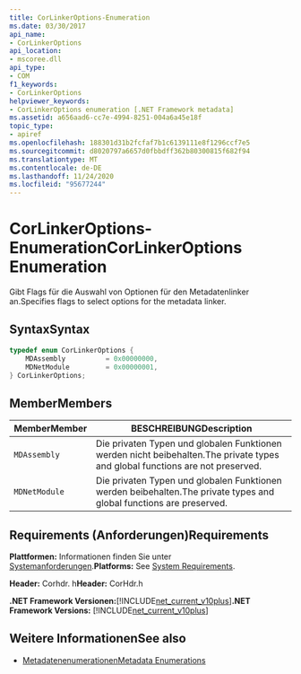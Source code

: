 ```yaml
---
title: CorLinkerOptions-Enumeration
ms.date: 03/30/2017
api_name:
- CorLinkerOptions
api_location:
- mscoree.dll
api_type:
- COM
f1_keywords:
- CorLinkerOptions
helpviewer_keywords:
- CorLinkerOptions enumeration [.NET Framework metadata]
ms.assetid: a656aad6-cc7e-4994-8251-004a6a45e18f
topic_type:
- apiref
ms.openlocfilehash: 188301d31b2fcfaf7b1c6139111e8f1296ccf7e5
ms.sourcegitcommit: d8020797a6657d0fbbdff362b80300815f682f94
ms.translationtype: MT
ms.contentlocale: de-DE
ms.lasthandoff: 11/24/2020
ms.locfileid: "95677244"
---
```

# <a name="corlinkeroptions-enumeration"></a><span data-ttu-id="043e9-102">CorLinkerOptions-Enumeration</span><span class="sxs-lookup"><span data-stu-id="043e9-102">CorLinkerOptions Enumeration</span></span>

<span data-ttu-id="043e9-103">Gibt Flags für die Auswahl von Optionen für den Metadatenlinker an.</span><span class="sxs-lookup"><span data-stu-id="043e9-103">Specifies flags to select options for the metadata linker.</span></span>  
  
## <a name="syntax"></a><span data-ttu-id="043e9-104">Syntax</span><span class="sxs-lookup"><span data-stu-id="043e9-104">Syntax</span></span>  
  
```cpp  
typedef enum CorLinkerOptions {  
    MDAssembly          = 0x00000000,  
    MDNetModule         = 0x00000001,  
} CorLinkerOptions;  
```  
  
## <a name="members"></a><span data-ttu-id="043e9-105">Member</span><span class="sxs-lookup"><span data-stu-id="043e9-105">Members</span></span>  
  
|<span data-ttu-id="043e9-106">Member</span><span class="sxs-lookup"><span data-stu-id="043e9-106">Member</span></span>|<span data-ttu-id="043e9-107">BESCHREIBUNG</span><span class="sxs-lookup"><span data-stu-id="043e9-107">Description</span></span>|  
|------------|-----------------|  
|`MDAssembly`|<span data-ttu-id="043e9-108">Die privaten Typen und globalen Funktionen werden nicht beibehalten.</span><span class="sxs-lookup"><span data-stu-id="043e9-108">The private types and global functions are not preserved.</span></span>|  
|`MDNetModule`|<span data-ttu-id="043e9-109">Die privaten Typen und globalen Funktionen werden beibehalten.</span><span class="sxs-lookup"><span data-stu-id="043e9-109">The private types and global functions are preserved.</span></span>|  
  
## <a name="requirements"></a><span data-ttu-id="043e9-110">Requirements (Anforderungen)</span><span class="sxs-lookup"><span data-stu-id="043e9-110">Requirements</span></span>  

 <span data-ttu-id="043e9-111">**Plattformen:** Informationen finden Sie unter [Systemanforderungen](../../get-started/system-requirements.md).</span><span class="sxs-lookup"><span data-stu-id="043e9-111">**Platforms:** See [System Requirements](../../get-started/system-requirements.md).</span></span>  
  
 <span data-ttu-id="043e9-112">**Header:** Corhdr. h</span><span class="sxs-lookup"><span data-stu-id="043e9-112">**Header:** CorHdr.h</span></span>  
  
 <span data-ttu-id="043e9-113">**.NET Framework Versionen:**[!INCLUDE[net_current_v10plus](../../../../includes/net-current-v10plus-md.md)]</span><span class="sxs-lookup"><span data-stu-id="043e9-113">**.NET Framework Versions:** [!INCLUDE[net_current_v10plus](../../../../includes/net-current-v10plus-md.md)]</span></span>  
  
## <a name="see-also"></a><span data-ttu-id="043e9-114">Weitere Informationen</span><span class="sxs-lookup"><span data-stu-id="043e9-114">See also</span></span>

- [<span data-ttu-id="043e9-115">Metadatenenumerationen</span><span class="sxs-lookup"><span data-stu-id="043e9-115">Metadata Enumerations</span></span>](metadata-enumerations.md)
